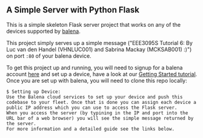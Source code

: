 ## A Simple Server with Python Flask

This is a simple skeleton Flask server project that works on any of the devices supported by [balena][balena-link].

This project simply serves up a simple message ("EEE3095S Tutorial 6: By Luc van den Handel (VHNLUC001) and Sabrina Mackay (MCKSAB001) :)") on port `:80` of your balena device.

To get this project up and running, you will need to signup for a balena account [here][signup-page] and set up a device, have a look at our [Getting Started tutorial][gettingStarted-link]. Once you are set up with balena, you will need to clone this repo locally:
```
$ Setting up Device:
Use the Balena cloud services to set up your device and push this codebase to your fleet. Once that is done you can assign each device a public IP address which you can use to access the Flask server.
When you access the server (by typining in the IP and port into the URL bar of a web browser) you will see the simple message returned by the server.
For more information and a detailed guide see the links below.
```




[balena-link]:https://balena.io/
[signup-page]:https://dashboard.balena-cloud.com/signup
[gettingStarted-link]:http://balena.io/docs/learn/getting-started/
